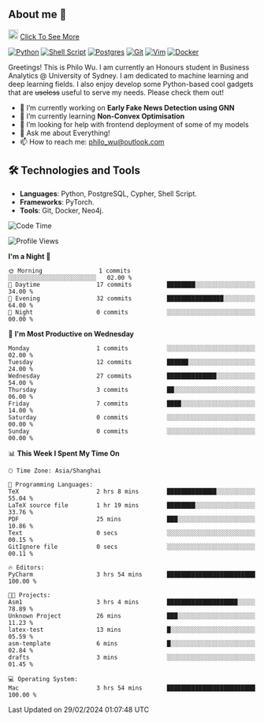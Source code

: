 ## About me 🤗

<a href="#"><img src="https://media.giphy.com/media/hvRJCLFzcasrR4ia7z/giphy.gif" width="20px" height="20px"></a> [Click To See More](https://philowu.notion.site/philowu/Philo-Hao-Wu-8bc7b2a81217493399d7db22df70fbfd)

[![Python](https://img.shields.io/badge/python-3670A0?style=for-the-badge&logo=python&logoColor=ffdd54)](#)
[![Shell Script](https://img.shields.io/badge/shell_script-%23121011.svg?style=for-the-badge&logo=gnu-bash&logoColor=white)](#)
[![Postgres](https://img.shields.io/badge/postgres-%23316192.svg?style=for-the-badge&logo=postgresql&logoColor=white)](#)
[![Git](https://img.shields.io/badge/git-%23F05033.svg?style=for-the-badge&logo=git&logoColor=white)](#)
[![Vim](https://img.shields.io/badge/VIM-%2311AB00.svg?style=for-the-badge&logo=vim&logoColor=white)](#)
[![Docker](https://img.shields.io/badge/docker-%230db7ed.svg?style=for-the-badge&logo=docker&logoColor=white)](#)

Greetings! This is Philo Wu. I am currently an Honours student in Business Analytics \@ University of Sydney. I am dedicated to machine learning and deep learning fields. I also enjoy develop some Python-based cool gadgets that are ~~useless~~ useful to serve my needs. Please check them out!

- 🔭 I’m currently working on **Early Fake News Detection using GNN**
- 🌱 I’m currently learning **Non-Convex Optimisation**
- 🤔 I’m looking for help with frontend deployment of some of my models
- 💬 Ask me about Everything!
- 📫 How to reach me: philo_wu@outlook.com

## 🛠 Technologies and Tools
- **Languages**: Python, PostgreSQL, Cypher, Shell Script.
- **Frameworks**: PyTorch.
- **Tools**: Git, Docker, Neo4j.

<!--START_SECTION:waka-->
![Code Time](http://img.shields.io/badge/Code%20Time-34%20hrs%2055%20mins-blue)

![Profile Views](http://img.shields.io/badge/Profile%20Views-14-blue)

**I'm a Night 🦉** 

```text
🌞 Morning                1 commits           ░░░░░░░░░░░░░░░░░░░░░░░░░   02.00 % 
🌆 Daytime                17 commits          ████████░░░░░░░░░░░░░░░░░   34.00 % 
🌃 Evening                32 commits          ████████████████░░░░░░░░░   64.00 % 
🌙 Night                  0 commits           ░░░░░░░░░░░░░░░░░░░░░░░░░   00.00 % 
```
📅 **I'm Most Productive on Wednesday** 

```text
Monday                   1 commits           ░░░░░░░░░░░░░░░░░░░░░░░░░   02.00 % 
Tuesday                  12 commits          ██████░░░░░░░░░░░░░░░░░░░   24.00 % 
Wednesday                27 commits          ██████████████░░░░░░░░░░░   54.00 % 
Thursday                 3 commits           ██░░░░░░░░░░░░░░░░░░░░░░░   06.00 % 
Friday                   7 commits           ████░░░░░░░░░░░░░░░░░░░░░   14.00 % 
Saturday                 0 commits           ░░░░░░░░░░░░░░░░░░░░░░░░░   00.00 % 
Sunday                   0 commits           ░░░░░░░░░░░░░░░░░░░░░░░░░   00.00 % 
```


📊 **This Week I Spent My Time On** 

```text
🕑︎ Time Zone: Asia/Shanghai

💬 Programming Languages: 
TeX                      2 hrs 8 mins        ██████████████░░░░░░░░░░░   55.04 % 
LaTeX source file        1 hr 19 mins        ████████░░░░░░░░░░░░░░░░░   33.76 % 
PDF                      25 mins             ███░░░░░░░░░░░░░░░░░░░░░░   10.86 % 
Text                     0 secs              ░░░░░░░░░░░░░░░░░░░░░░░░░   00.15 % 
GitIgnore file           0 secs              ░░░░░░░░░░░░░░░░░░░░░░░░░   00.11 % 

🔥 Editors: 
PyCharm                  3 hrs 54 mins       █████████████████████████   100.00 % 

🐱‍💻 Projects: 
Asm1                     3 hrs 4 mins        ████████████████████░░░░░   78.89 % 
Unknown Project          26 mins             ███░░░░░░░░░░░░░░░░░░░░░░   11.23 % 
latex-test               13 mins             █░░░░░░░░░░░░░░░░░░░░░░░░   05.59 % 
asm-template             6 mins              █░░░░░░░░░░░░░░░░░░░░░░░░   02.84 % 
drafts                   3 mins              ░░░░░░░░░░░░░░░░░░░░░░░░░   01.45 % 

💻 Operating System: 
Mac                      3 hrs 54 mins       █████████████████████████   100.00 % 
```


 Last Updated on 29/02/2024 01:07:48 UTC
<!--END_SECTION:waka-->

